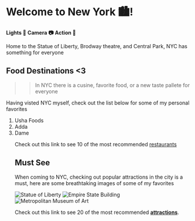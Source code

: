 <h1>Welcome to New York 🏙️! </h1>                             

**Lights 📸** **Camera 📷** **Action 🎥** 
 
 Home to the Statue of Liberty, Brodway theatre, and Central Park, NYC has something for everyone                                                           

<h2> Food Destinations <3 </h2>

>>In NYC there is a cusine, favorite food, or a new taste pallete for everyone

 Having visted NYC myself, check out the list below for some of my personal favorites 

 <ol>
<li>
Usha Foods 
<li>
Adda </li>
<li>
Dame

Check out this link to see  10 of the most recommended [restaurants](https://migrationology.com/restaurants-in-nyc/)


<h2> Must See </h2>
When coming to NYC, checking out popular attractions in the city is a must, here are some breathtaking images of some of my favorites 

 ![Statue of Liberty ](https://user-images.githubusercontent.com/91553583/135779191-1138e07b-6714-40be-973a-b57f9d5e5125.jpeg) 
![Empire State Building ](https://user-images.githubusercontent.com/91553583/135779219-ae3a50b3-2721-4af9-b46e-cb36185c6c38.jpeg)
![Metropolitan Museum of Art ](https://user-images.githubusercontent.com/91553583/135779233-2d5d6ac3-2cec-4d41-b053-21d2931a8f7b.jpeg)


Check out this link to see  20 of the most recommended **[attractions](https://www.planetware.com/tourist-attractions-/new-york-city-us-ny-nyc.htm)**. 

